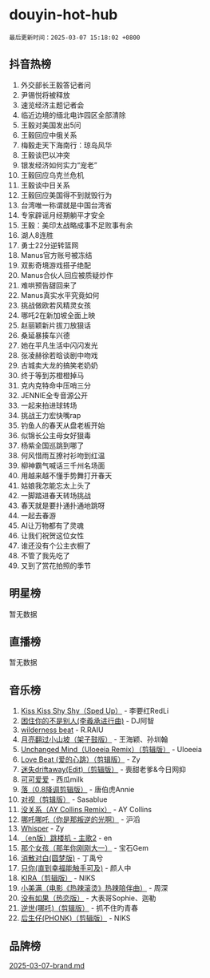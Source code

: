 # douyin-hot-hub

`最后更新时间：2025-03-07 15:18:02 +0800`

## 抖音热榜

1. 外交部长王毅答记者问
1. 尹锡悦将被释放
1. 速览经济主题记者会
1. 临近边境的缅北电诈园区全部清除
1. 王毅对美国发出5问
1. 王毅回应中俄关系
1. 梅毅走天下海南行：琼岛风华
1. 王毅谈巴以冲突
1. 银发经济如何实力“宠老”
1. 王毅回应乌克兰危机
1. 王毅谈中日关系
1. 王毅回应美国得不到就毁行为
1. 台湾唯一称谓就是中国台湾省
1. 专家辟谣月经期躺平才安全
1. 王毅：美印太战略成事不足败事有余
1. 湖人8连胜
1. 勇士22分逆转篮网
1. Manus官方账号被冻结
1. 双影奇境游戏搭子绝配
1. Manus合伙人回应被质疑炒作
1. 难哄预告甜回来了
1. Manus真实水平究竟如何
1. 挑战做欧若风精灵女孩
1. 哪吒2在新加坡全面上映
1. 赵丽颖新片拔刀放狠话
1. 桑延暴揍车兴德
1. 她在平凡生活中闪闪发光
1. 张凌赫徐若晗谈剧中吻戏
1. 古城卖大龙的搞笑老奶奶
1. 终于等到苏橙橙掉马
1. 克内克特命中压哨三分
1. JENNIE全专音源公开
1. 一起来拍进球转场
1. 挑战王力宏快嘴rap
1. 钓鱼人的春天从盘老板开始
1. 似锦长公主母女好狠毒
1. 杨紫全国巡跳到哪了
1. 何风惜雨互撩衬衫吻到红温
1. 柳神霸气喊话三千州名场面
1. 用越来越不懂手势舞打开春天
1. 姑娘我怎能忘太上头了
1. 一脚踏进春天转场挑战
1. 春天就是要扑通扑通地跳呀
1. 一起去春游
1. AI让万物都有了灵魂
1. 让我们祝贺这位女性
1. 谁还没有个公主衣橱了
1. 不管了我先吃了
1. 又到了赏花拍照的季节

## 明星榜

暂无数据

## 直播榜

暂无数据

## 音乐榜

1. [Kiss Kiss Shy Shy（Sped Up）](https://sf3-cdn-tos.douyinstatic.com/obj/tos-cn-ve-2774/oYpXDAeGgQK0zfPaji7iKUixpCXFGILeLGmvYA) - 李要红RedLi
1. [困住你的不是别人(李羲承进行曲)](https://sf3-cdn-tos.douyinstatic.com/obj/tos-cn-ve-2774/okWrrVL1iQGZbfHVeCPAe7IaerYfM2jEQi5mNI) - DJ阿智
1. [wilderness beat](https://sf3-cdn-tos.douyinstatic.com/obj/tos-cn-ve-2774/o0oBmODSFCpfFdLRGzAAFC2ah9AIMEQfAOueVE) - R.RAIU
1. [月亮翻过小山坡（架子鼓版）](https://sf3-cdn-tos.douyinstatic.com/obj/tos-cn-ve-2774/oMNeN2LYSVP6MMtoAQFGfeQDeftQqYPEErIl8Y) - 王海颖、孙圳翰
1. [Unchanged Mind（Uloeeia Remix）（剪辑版）](https://sf5-hl-cdn-tos.douyinstatic.com/obj/tos-cn-ve-2774/oIHYu1YfsziJqmggAqBsXOiiI2Y1QB6I61RsMW) - Uloeeia
1. [Love Beat  (爱的心跳）（剪辑版）](https://sf3-cdn-tos.douyinstatic.com/obj/tos-cn-ve-2774/oUlARwvEINIisZ9nCnKMZiYFGfCCYLtDADDBge) - Zy
1. [迷失driftaway(Edit)（剪辑版）](https://sf5-hl-cdn-tos.douyinstatic.com/obj/tos-cn-ve-2774/ogaa1xGNeFO6FCaMgO8PzzAceEI4fBLDMi15H3) - 喪甜老爹&今日网抑
1. [可可爱爱](https://sf6-cdn-tos.douyinstatic.com/obj/tos-cn-ve-2774/0deb1e75aea643b9927ba26aaafa29dd) - 西瓜milk
1. [落（0.8降调剪辑版）](https://sf3-cdn-tos.douyinstatic.com/obj/tos-cn-ve-2774/ociN0WUv3APijBYr6DUmAHmdkZ5MjM6gIF3iA) - 唐伯虎Annie
1. [对视（剪辑版）](https://sf3-cdn-tos.douyinstatic.com/obj/tos-cn-ve-2774/ogKtIhiB0WfAa18F9z3uWODMtZi2ysB1VuAIsQ) - Sasablue
1. [没关系（AY Collins Remix）](https://sf3-cdn-tos.douyinstatic.com/obj/tos-cn-ve-2774/oIBbI5Ghw4zdUCQMJrDEFaAQilZP3EIDSi7MW) - AY Collins
1. [哪吒哪吒（你是那叛逆的光啊）](https://sf3-cdn-tos.douyinstatic.com/obj/tos-cn-ve-2774/oUkQCgCDnBanFehFEFQDxCQntAOIfp9gyZYFVo) - 沪滔
1. [Whisper](https://sf3-cdn-tos.douyinstatic.com/obj/tos-cn-ve-2774/oEeYKDxIDCFuArkftgkGqCnG7xZtRC2rEMKBQi) - Zy
1. [（en版）跳楼机 - 主歌2](https://sf3-cdn-tos.douyinstatic.com/obj/tos-cn-ve-2774/oklN6GvgQ2L8DpPeaAGf1gPeyKzjXFwHIwoCZv) - en
1. [那个女孩（那年你刚刚大一）](https://sf3-cdn-tos.douyinstatic.com/obj/tos-cn-ve-2774/o4IZw7TlivwiBBBMA2rIgWrGNIrjFroh6bPqQ) - 宝石Gem
1. [消散对白(圆梦版)](https://sf3-cdn-tos.douyinstatic.com/obj/tos-cn-ve-2774/og4jB5I5IizzoZVAAAzWgBMAsMDWoArfwBOiFs) - 丁禹兮
1. [只你(直到幸福能触手可及)](https://sf3-cdn-tos.douyinstatic.com/obj/tos-cn-ve-2774/o0lBkRDzFTeaVSUz3ZZSCBVtZ5DIMQGfgmEAuE) - 颜人中
1. [KIRA（剪辑版）](https://sf3-cdn-tos.douyinstatic.com/obj/tos-cn-ve-2774/o0Bq3TvdHqOfzihWrHyABMociuMA3Inwsbx9Wi) - NIKS
1. [小美满（电影《热辣滚烫》热辣陪伴曲）](https://sf3-cdn-tos.douyinstatic.com/obj/tos-cn-ve-2774/o0GAn2lSgfZIDUgtevCGDQYnFg4CwnrBaxbTZL) - 周深
1. [没有如果（热恋版）](https://sf5-hl-cdn-tos.douyinstatic.com/obj/tos-cn-ve-2774/o4iETqbxIThtCXlBeV0DfAhZsbCFGhagYupnMx) - 大表哥Sophie、迦勒
1. [逆世(哪吒)（剪辑版）](https://sf3-cdn-tos.douyinstatic.com/obj/tos-cn-ve-2774/oMIEZAfEogrLnzfDWMBiZKCWuXIUFLtRDsOFWs) - 抓不住旳青春
1. [后生仔(PHONK)（剪辑版）](https://sf3-cdn-tos.douyinstatic.com/obj/tos-cn-ve-2774/o0TzmfumdQAJ1aGG9F5LfTXIYeGcqYKRPAeFdJ) - NIKS

## 品牌榜

[2025-03-07-brand.md](2025-03-07-brand.md)
